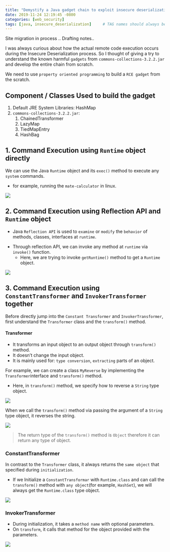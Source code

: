```yaml
---
title: "Demystify a Java gadget chain to exploit insecure deserialization"
date: 2019-11-24 12:19:45 -0800
categories: [web_security]
tags: [java, insecure_deserialization]     # TAG names should always be lowercase
---
```


Site migration in process .. Drafting notes..


I was always curious about how the actual remote code execution occurs during the Insecure Deserialization process. So I thought of giving a try to understand the known harmful `gadgets` from `commons-collections-3.2.2.jar` and develop the entire chain from scratch.

We need to use `property oriented programming` to build a `RCE gadget` from the scratch.

## Component / Classes Used to build the gadget
1. Default JRE System Libraries: HashMap
2. `commons-collections-3.2.2.jar`:
   1. ChainedTransformer
   2. LazyMap
   3. TiedMapEntry
   4. HashBag

## 1. Command Execution using `Runtime` object directly
We can use the Java `Runtime` object and its `exec()` method to execute any `system` commands.
- for example, running the `mate-calculator` in linux.

![](image%202.png)

## 2. Command Execution using Reflection API and `Runtime` object
* Java `Reflection API` is used to `examine` or `modify` the `behavior` of methods, classes, interfaces at `runtime`.
- Through reflection API, we can invoke any method at `runtime` via `invoke()` function.
  - Here, we are trying to invoke `getRuntime()` method to get a `Runtime` object.

![](image.png)

## 3. Command Execution using `ConstantTransformer` and `InvokerTransformer` together

Before directly jump into the `Constant Transformer` and `InvokerTransformer`, first understand the `Transformer` class and the `transform()` method.

#### Transformer
- It transforms an input object to an output object through `transform()` method.
- It doesn’t change the input object.
- It is mainly used for: `type conversion`, `extracting` parts of an object.

For example, we can create a class `MyReverse` by implementing the `Transformer`interface and `transform()` method.
- Here, in `transform()` method, we specify how to reverse a `String` type object.

![](image%203.png)

When we call the `transform()` method via passing the argument of a `String` type object, it reverses the string.

![](image%204.png)

> The return type of the `transform()` method is `Object` therefore it can return any type of object.

### ConstantTransformer
In contrast to the `Transformer` class, it always returns the `same object` that specified during `initialization`.

- If we Initialize a `ConstantTransformar` with `Runtime.class` and can call the `transform()` method with `any object`(for example, `HashSet`), we will always get the `Runtime.class` type object.

![](image%205.png)

### InvokerTransformer
* During initialization, it takes a `method name` with optional parameters.
* On `transform`, it calls that method for the object provided with the parameters.

![](image%206.png)
